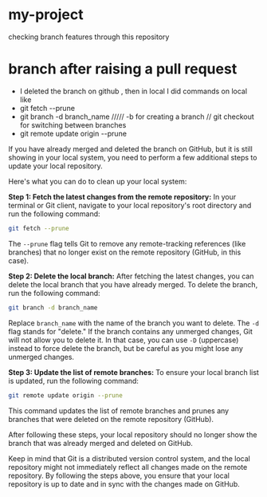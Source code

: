 # my-project
checking branch features through this repository


# branch after raising a pull request
- I deleted the branch on github , then in local I did commands on local like
- git fetch --prune
- git branch -d branch_name ///// -b for creating a branch // git checkout for switching between branches
- git remote update origin --prune


If you have already merged and deleted the branch on GitHub, but it is still showing in your local system, you need to perform a few additional steps to update your local repository.

Here's what you can do to clean up your local system:

**Step 1: Fetch the latest changes from the remote repository:**
In your terminal or Git client, navigate to your local repository's root directory and run the following command:

```bash
git fetch --prune
```

The `--prune` flag tells Git to remove any remote-tracking references (like branches) that no longer exist on the remote repository (GitHub, in this case).

**Step 2: Delete the local branch:**
After fetching the latest changes, you can delete the local branch that you have already merged. To delete the branch, run the following command:

```bash
git branch -d branch_name
```

Replace `branch_name` with the name of the branch you want to delete. The `-d` flag stands for "delete." If the branch contains any unmerged changes, Git will not allow you to delete it. In that case, you can use `-D` (uppercase) instead to force delete the branch, but be careful as you might lose any unmerged changes.

**Step 3: Update the list of remote branches:**
To ensure your local branch list is updated, run the following command:

```bash
git remote update origin --prune
```

This command updates the list of remote branches and prunes any branches that were deleted on the remote repository (GitHub).

After following these steps, your local repository should no longer show the branch that was already merged and deleted on GitHub.

Keep in mind that Git is a distributed version control system, and the local repository might not immediately reflect all changes made on the remote repository. By following the steps above, you ensure that your local repository is up to date and in sync with the changes made on GitHub.






